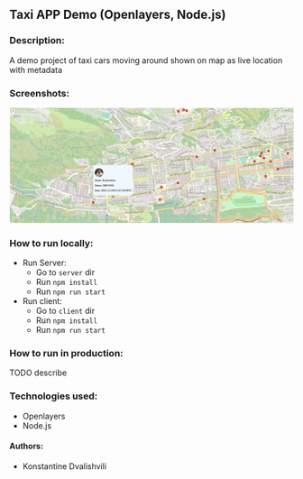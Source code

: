 ## Taxi APP Demo (Openlayers, Node.js)

### Description:
A demo project of taxi cars moving around shown on map as live location with 
metadata

### Screenshots:
![Screenshot 1](static/img1.png)

### How to run locally:

* Run Server:
  * Go to `server` dir
  * Run `npm install`
  * Run `npm run start`
* Run client:
  * Go to `client` dir
  * Run `npm install`
  * Run `npm run start` 

### How to run in production:

TODO describe

### Technologies used:
* Openlayers
* Node.js

#### Authors:
* Konstantine Dvalishvili